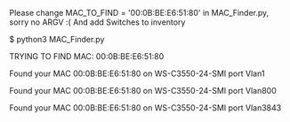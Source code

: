 Please change  MAC_TO_FIND = '00:0B:BE:E6:51:80' in MAC_Finder.py, sorry no ARGV :(
And add Switches to inventory


$ python3 MAC_Finder.py 

TRYING TO FIND MAC: 00:0B:BE:E6:51:80

Found your MAC 00:0B:BE:E6:51:80 on WS-C3550-24-SMI port Vlan1

Found your MAC 00:0B:BE:E6:51:80 on WS-C3550-24-SMI port Vlan800

Found your MAC 00:0B:BE:E6:51:80 on WS-C3550-24-SMI port Vlan3843
